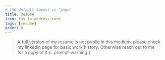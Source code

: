 ```yaml
---
# the default layout is 'page'
title: Resume 
icon: fas fa-address-card
tags: [resume]
order: 6
---
```


> A full version of my resume is not public in this medium, please check my linkedin page for basic work history. Otherwise reach out to me for a copy of it
{: .prompt-warning }
